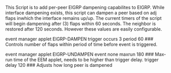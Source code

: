 This Script is to add per-peer EIGRP dampening capabilites to EIGRP. While interface dampening exists, this script
can dampen a peer based on adj flaps inwhich the interface remains up/up. The current timers of the script will 
begin dampening after (3) flaps within 60 seconds. The neighbor is restored after 120 seconds. However these values are
easily configurable.

event manager applet EIGRP-DAMPEN
 trigger occurs 3 period 60 ### Controls number of flaps within period of time before event is triggered.
 
event manager applet EIGRP-UNDAMPEN
 event none maxrun 180 ### Max-run time of the EEM applet, needs to be higher than trigger delay.
 trigger delay 120 ### Adjusts how long peer is dampened
